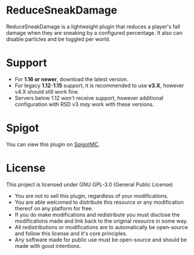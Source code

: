 # ReduceSneakDamage

ReduceSneakDamage is a lightweight plugin that reduces a player's fall damage when they are sneaking by a configured
percentage. It also can disable particles and be toggled per world.

# Support
- For **1.16 or newer**, download the latest version.
- For legacy **1.12**-**1.15** support, it is recommended to use **v3.X**, however v4.X should still work fine.
- Servers below 1.12 won't receive support, however additional configuration with RSD v3 *may* work with these versions.

# Spigot

You can view this plugin on [SpigotMC](https://www.spigotmc.org/resources/reducesneakdamage.64357/).


# License
This project is licensed under GNU GPL-3.0 (General Public License)
- You are not to sell this plugin, regardless of your modifications.
- You are able welcomed to distribute this resource or any modification thereof on any platform for free.
- If you do make modifications and redistribute you must disclose the modifications made and link back to the original resource in some way.
- All redistributions or modifications are to automatically be open-source and follow this license and it's core principles.
- Any software made for public use must be open-source and should be made with good intentions.

